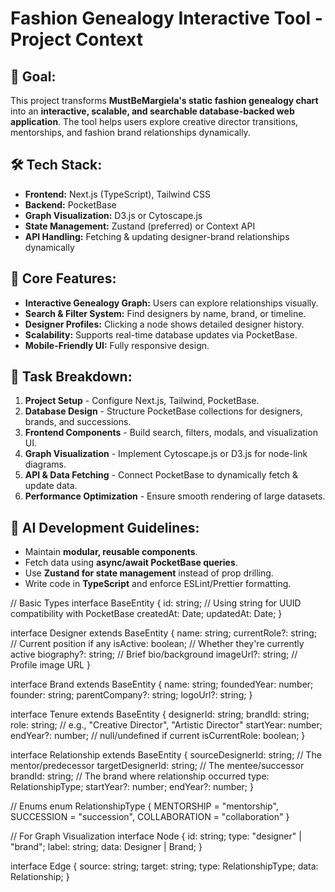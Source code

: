 # Fashion Genealogy Interactive Tool - Project Context

## 🎯 Goal:

This project transforms **MustBeMargiela's static fashion genealogy chart** into an **interactive, scalable, and searchable database-backed web application**. The tool helps users explore creative director transitions, mentorships, and fashion brand relationships dynamically.

## 🛠️ Tech Stack:

- **Frontend:** Next.js (TypeScript), Tailwind CSS
- **Backend:** PocketBase
- **Graph Visualization:** D3.js or Cytoscape.js
- **State Management:** Zustand (preferred) or Context API
- **API Handling:** Fetching & updating designer-brand relationships dynamically

## 📌 Core Features:

- **Interactive Genealogy Graph:** Users can explore relationships visually.
- **Search & Filter System:** Find designers by name, brand, or timeline.
- **Designer Profiles:** Clicking a node shows detailed designer history.
- **Scalability:** Supports real-time database updates via PocketBase.
- **Mobile-Friendly UI:** Fully responsive design.

## 📌 Task Breakdown:

1. **Project Setup** - Configure Next.js, Tailwind, PocketBase.
2. **Database Design** - Structure PocketBase collections for designers, brands, and successions.
3. **Frontend Components** - Build search, filters, modals, and visualization UI.
4. **Graph Visualization** - Implement Cytoscape.js or D3.js for node-link diagrams.
5. **API & Data Fetching** - Connect PocketBase to dynamically fetch & update data.
6. **Performance Optimization** - Ensure smooth rendering of large datasets.

## 📝 AI Development Guidelines:

- Maintain **modular, reusable components**.
- Fetch data using **async/await PocketBase queries**.
- Use **Zustand for state management** instead of prop drilling.
- Write code in **TypeScript** and enforce ESLint/Prettier formatting.

// Basic Types
interface BaseEntity {
id: string; // Using string for UUID compatibility with PocketBase
createdAt: Date;
updatedAt: Date;
}

interface Designer extends BaseEntity {
name: string;
currentRole?: string; // Current position if any
isActive: boolean; // Whether they're currently active
biography?: string; // Brief bio/background
imageUrl?: string; // Profile image URL
}

interface Brand extends BaseEntity {
name: string;
foundedYear: number;
founder: string;
parentCompany?: string;
logoUrl?: string;
}

interface Tenure extends BaseEntity {
designerId: string;
brandId: string;
role: string; // e.g., "Creative Director", "Artistic Director"
startYear: number;
endYear?: number; // null/undefined if current
isCurrentRole: boolean;
}

interface Relationship extends BaseEntity {
sourceDesignerId: string; // The mentor/predecessor
targetDesignerId: string; // The mentee/successor
brandId: string; // The brand where relationship occurred
type: RelationshipType;
startYear?: number;
endYear?: number;
}

// Enums
enum RelationshipType {
MENTORSHIP = "mentorship",
SUCCESSION = "succession",
COLLABORATION = "collaboration"
}

// For Graph Visualization
interface Node {
id: string;
type: "designer" | "brand";
label: string;
data: Designer | Brand;
}

interface Edge {
source: string;
target: string;
type: RelationshipType;
data: Relationship;
}
